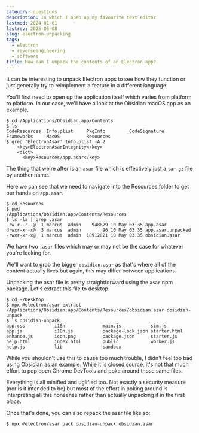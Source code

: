 ```yaml
---
category: questions
description: In which I open up my favourite text editor
lastmod: 2024-01-01
lastrev: 2025-05-08
slug: electron-unpacking
tags:
  - electron
  - reverseengineering
  - software
title: How can I unpack the contents of an Electron app?
---
```

It can be interesting to unpack Electron apps to see how they function or just generally try to reimplement a feature in a different language.

You'll first need to open up the application itself which varies from platform to platform. In our case, we'll have a look at the Obsidian macOS app as an example.

```console
$ cd /Applications/Obsidian.app/Contents
$ ls
CodeResources  Info.plist     PkgInfo        _CodeSignature
Frameworks     MacOS          Resources
$ grep 'ElectronAsar' Info.plist -A 2
    <key>ElectronAsarIntegrity</key>
    <dict>
      <key>Resources/app.asar</key>
```

The thing that we're after is an `asar` file which is effectively just a `tar.gz` file by another name.

Here we can see that we need to navigate into the Resources folder to get our hands on `app.asar`.

```console
$ cd Resources
$ pwd
/Applications/Obsidian.app/Contents/Resources
$ ls -la | grep .asar
-rw-r--r--@  1 marcus  admin    948879 10 May 03:35 app.asar
drwxr-xr-x@  3 marcus  admin        96 10 May 03:35 app.asar.unpacked
-rwxr-xr-x@  1 marcus  admin  18912821 10 May 03:35 obsidian.asar
```

We have two `.asar` files which may or may not be the case for whatever you're looking for.

We'll want to grab the bigger `obsidian.asar` as that's where all of the content actually lives but again, this may differ between applications.

Unpacking the asar file is pretty straightforward using the `asar` npm package. Let's extract this file to desktop.

```console
$ cd ~/Desktop
$ npx @electron/asar extract /Applications/Obsidian.app/Contents/Resources/obsidian.asar obsidian-unpack
$ ls obsidian-unpack
app.css           i18n              main.js           sim.js
app.js            i18n.js           package-lock.json starter.html
enhance.js        icon.png          package.json      starter.js
help.html         index.html        public            worker.js
help.js           lib               sandbox
```

While you shouldn't use this to cause too much trouble, I didn't feel too bad using Obsidian as an example. While it is closed source, it's not that much effort to pop open Chrome DevTools and poke around those same files.

Everything is all minified and uglified too. Not exactly a security measure (nor is it intended to be) but most of the effort in poking around is interpreting all this nonsense rather than actually unpacking it in the first place.

Once that's done, you can also repack the asar file like so:

```console
$ npx @electron/asar pack obsidian-unpack obsidian.asar
```